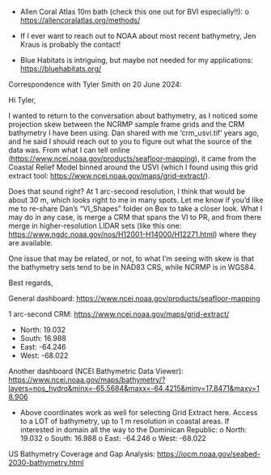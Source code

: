 -	Allen Coral Atlas 10m bath (check this one out for BVI especially!!):
o	https://allencoralatlas.org/methods/
-	If I ever want to reach out to NOAA about most recent bathymetry, Jen Kraus is probably the contact!

- Blue Habitats is intriguing, but maybe not needed for my applications: https://bluehabitats.org/





Correspondence with Tyler Smith on 20 June 2024:

Hi Tyler,
 
I wanted to return to the conversation about bathymetry, as I noticed some projection skew between the NCRMP sample frame grids and the CRM bathymetry I have been using. Dan shared with me ‘crm_usvi.tif’ years ago, and he said I should reach out to you to figure out what the source of the data was. From what I can tell online (https://www.ncei.noaa.gov/products/seafloor-mapping), it came from the Coastal Relief Model binned around the USVI (which I found using this grid extract tool: https://www.ncei.noaa.gov/maps/grid-extract/).
 
Does that sound right? At 1 arc-second resolution, I think that would be about 30 m, which looks right to me in many spots. Let me know if you’d like me to re-share Dan’s “VI_Shapes” folder on Box to take a closer look. What I may do in any case, is merge a CRM that spans the VI to PR, and from there merge in higher-resolution LIDAR sets (like this one: https://www.ngdc.noaa.gov/nos/H12001-H14000/H12271.html) where they are available.
 
One issue that may be related, or not, to what I’m seeing with skew is that the bathymetry sets tend to be in NAD83 CRS, while NCRMP is in WGS84.
 
Best regards, 




General dashboard:
https://www.ncei.noaa.gov/products/seafloor-mapping

1 arc-second CRM:
https://www.ncei.noaa.gov/maps/grid-extract/
-	North: 19.032
-	South: 16.988
-	East: -64.246
-	West: -68.022

Another dashboard (NCEI Bathymetric Data Viewer):
https://www.ncei.noaa.gov/maps/bathymetry/?layers=nos_hydro&minx=-65.5684&maxx=-64.4215&miny=17.8471&maxy=18.906
-	Above coordinates work as well for selecting Grid Extract here. Access to a LOT of bathymetry, up to 1 m resolution in coastal areas. If interested in domain all the way to the Dominican Republic:
o	North: 19.032
o	South: 16.988
o	East: -64.246
o	West: -68.022

US Bathymetry Coverage and Gap Analysis:
https://iocm.noaa.gov/seabed-2030-bathymetry.html
